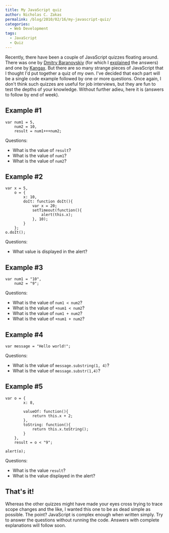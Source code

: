 ```yaml
---
title: My JavaScript quiz
author: Nicholas C. Zakas
permalink: /blog/2010/02/16/my-javascript-quiz/
categories:
  - Web Development
tags:
  - JavaScript
  - Quiz
---
```

Recently, there have been a couple of JavaScript quizzes floating around. There was one by [Dmitry Baranovskiy][1] (for which I [explained][2] the answers) and one by [Kangax][3]. But there are so many strange pieces of JavaScript that I thought I'd put together a quiz of my own. I've decided that each part will be a single code example followed by one or more questions. Once again, I don't think such quizzes are useful for job interviews, but they are fun to test the depths of your knowledge. Without further adieu, here it is (answers to follow by end of week).

## Example #1

    var num1 = 5,
        num2 = 10,
        result = num1+++num2;

Questions:

  * What is the value of `result`?
  * What is the value of `num1`?
  * What is the value of `num2`?

## Example #2

    var x = 5,
        o = {
            x: 10,
            doIt: function doIt(){
                var x = 20;
                setTimeout(function(){
                    alert(this.x);
                }, 10);
            }
        };
    o.doIt();

Questions:

  * What value is displayed in the alert?

## Example #3

    var num1 = "10",
        num2 = "9";

Questions:

  * What is the value of `num1 < num2`?
  * What is the value of `+num1 < num2`?
  * What is the value of `num1 + num2`?
  * What is the value of `+num1 + num2`?

## Example #4

    var message = "Hello world!";

Questions:

  * What is the value of `message.substring(1, 4)`?
  * What is the value of `message.substr(1,4)`?

## Example #5

    var o = {
            x: 8,
    
            valueOf: function(){
                return this.x + 2;
            },
            toString: function(){
                return this.x.toString();
            }
        },
        result = o < "9";
    
    alert(o);

Questions:

  * What is the value `result`?
  * What is the value displayed in the alert?

## That's it!

Whereas the other quizzes might have made your eyes cross trying to trace scope changes and the like, I wanted this one to be as dead simple as possible. The point? JavaScript is complex enough when written simply. Try to answer the questions without running the code. Answers with complete explanations will follow soon.

 [1]: http://dmitry.baranovskiy.com/post/91403200
 [2]: {{site.url}}/blog/2010/01/26/answering-baranovskiys-javascript-quiz/
 [3]: http://perfectionkills.com/javascript-quiz/
